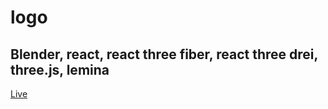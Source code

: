 # logo
## Blender, react, react three fiber, react three drei, three.js, lemina
[Live](https://logo3-d.vercel.app/)
